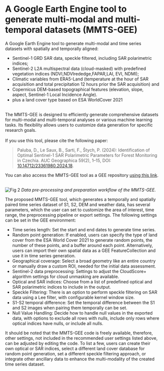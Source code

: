 # A Google Earth Engine tool to generate multi-modal and multi-temporal datasets (MMTS-GEE)
A Google Earth Engine tool to generate multi-modal and time series datasets with spatially and temporally aligned:
  - Sentinel-1 GRD SAR data, speckle filtered, including SAR polarimetric indices;
  - Sentinel-2 L2A multispectral data (cloud-masked) with predefined vegetation indices (NDVI,NDVIrededge,FAPAR,LAI, EVI, NDMI);
  - Climatic variables from ERA5-Land (temperature at the hour of SAR acquisition and total precipitation 12 hours prior the SAR acquisition) and 
  - Copernicus DEM-based topographical features (elevation, slope, aspect, Sentinel-1 Local Incidence Angle).
  - plus a land cover type based on ESA WorldCover 2021
<br></br>

The MMTS-GEE is designed to efficiently generate comprehensive datasets for multi-modal and multi-temporal analyses or various machine learning tasks. Its flexibility allows users to customize data generation for specific research goals.
<br></br>
If you use this tool, please cite the following paper:
> Paluba, D., Le Saux, B., Sarti, F., Štych, P. (2024): Identification of Optimal Sentinel-1 SAR Polarimetric Parameters for Forest Monitoring in Czechia. AUC Geographica 59(2), 1–15, DOI: [10.14712/23361980.2024.18](https://doi.org/10.14712/23361980.2024.18).

You can also access the MMTS-GEE tool as a GEE repository [using this link]([https://code.earthengine.google.com/c35d143d1efd2ae2abcd77e35d8aa746?noload=true](https://code.earthengine.google.com/?accept_repo=users/danielp/MMTS-GEE)).
<br></br>

![Fig  2](https://github.com/user-attachments/assets/4ade6475-bbfb-45d2-9f1b-2309e0c822b8)
_Data pre-processing and preparation workflow of the MMTS-GEE._

The proposed MMTS-GEE tool, which generates a temporally and spatially paired time series dataset of S1, S2, DEM and weather data, has several parameters, which the user can set to customize the area of interest, time range, the preprocessing pipeline or export settings. The following settings can be set in the GEE environment: 
- Time series length: Set the start and end dates to generate time series.
- Random point generation: If enabled, users can specify the type of land cover from the ESA World Cover 2021 to generate random points, the number of these points, and a buffer around each point. Alternatively, users can import their own spatial data as a GEE FeatureCollection and use it in time series generation.
- Geographical coverage: Select a broad geometry like an entire country or manually draw a custom ROI, needed for the initial data assessment.
- Sentinel-2 data preprocessing: Settings to adjust the CloudScore+ algorithm settings for cloud unmasking are available.
- Optical and SAR indices: Choose from a list of predefined optical and SAR polarimetric indices to include in the output.
- Speckle Filtering: There is an option to perform speckle filtering on SAR data using a Lee filter, with configurable kernel window size.
- S1-S2 temporal difference: Set the temporal difference between the S1 and S2 images when pairing them temporally can be set.
- Null Value Handling: Decide how to handle null values in the exported data, with options to exclude all rows with nulls, include only rows where optical indices have nulls, or include all nulls.

It should be noted that the MMTS-GEE code is freely available, therefore, other settings, not included in the recommended user settings listed above, can be adjusted by editing the code. To list a few, users can create their own optical or SAR indices, select a different land cover database for random point generation, set a different speckle filtering approach, or integrate other ancillary data to enhance the multi-modality of the created time series dataset.
